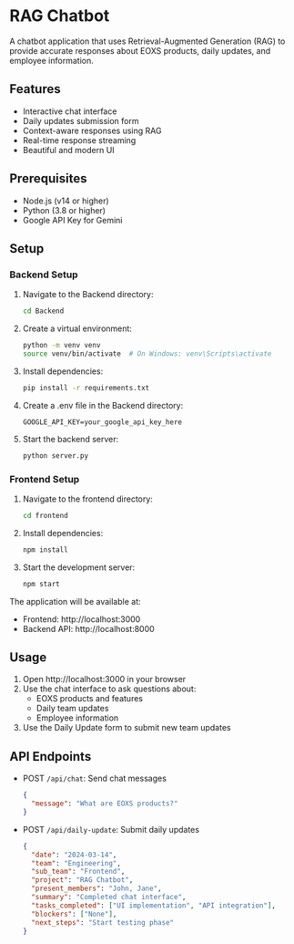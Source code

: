 # RAG Chatbot

A chatbot application that uses Retrieval-Augmented Generation (RAG) to provide accurate responses about EOXS products, daily updates, and employee information.

## Features

- Interactive chat interface
- Daily updates submission form
- Context-aware responses using RAG
- Real-time response streaming
- Beautiful and modern UI

## Prerequisites

- Node.js (v14 or higher)
- Python (3.8 or higher)
- Google API Key for Gemini

## Setup

### Backend Setup

1. Navigate to the Backend directory:
   ```bash
   cd Backend
   ```

2. Create a virtual environment:
   ```bash
   python -m venv venv
   source venv/bin/activate  # On Windows: venv\Scripts\activate
   ```

3. Install dependencies:
   ```bash
   pip install -r requirements.txt
   ```

4. Create a .env file in the Backend directory:
   ```
   GOOGLE_API_KEY=your_google_api_key_here
   ```

5. Start the backend server:
   ```bash
   python server.py
   ```

### Frontend Setup

1. Navigate to the frontend directory:
   ```bash
   cd frontend
   ```

2. Install dependencies:
   ```bash
   npm install
   ```

3. Start the development server:
   ```bash
   npm start
   ```

The application will be available at:
- Frontend: http://localhost:3000
- Backend API: http://localhost:8000

## Usage

1. Open http://localhost:3000 in your browser
2. Use the chat interface to ask questions about:
   - EOXS products and features
   - Daily team updates
   - Employee information
3. Use the Daily Update form to submit new team updates

## API Endpoints

- POST `/api/chat`: Send chat messages
  ```json
  {
    "message": "What are EOXS products?"
  }
  ```

- POST `/api/daily-update`: Submit daily updates
  ```json
  {
    "date": "2024-03-14",
    "team": "Engineering",
    "sub_team": "Frontend",
    "project": "RAG Chatbot",
    "present_members": "John, Jane",
    "summary": "Completed chat interface",
    "tasks_completed": ["UI implementation", "API integration"],
    "blockers": ["None"],
    "next_steps": "Start testing phase"
  }
  ``` 
